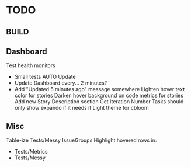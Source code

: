 TODO
====


BUILD
-----


Dashboard
---------
Test health monitors
  - Small tests
AUTO Update
  - Update Dashboard every... 2 minutes?
  - Add "Updated 5 minutes ago" message somewhere
Lighten hover text color for stories
Darken hover background on code metrics for stories
Add new Story Description section
Get Iteration Number
Tasks should only show expando if it needs it
Light theme for cbloom


Misc
----
Table-ize Tests/Messy IssueGroups
Highlight hovered rows in:
  - Tests/Metrics
  - Tests/Messy
